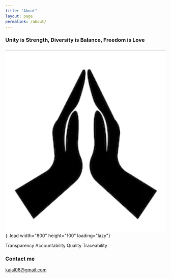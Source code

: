 ```yaml
---
title: "About"
layout: page
permalink: /about/
---
```


### Unity is Strength, Diversity is Balance, Freedom is Love

![namaste](assets/img/docs/namaste.jpg){:.lead width="800" height="100" loading="lazy"}

Transparency
Accountability
Quality
Traceability

### Contact me

[kajal06@gmail.com](mailto:kajal06@gmail.com)
